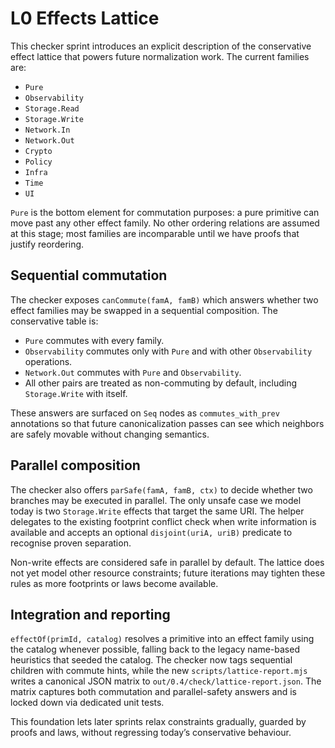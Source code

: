 # L0 Effects Lattice

This checker sprint introduces an explicit description of the conservative effect
lattice that powers future normalization work. The current families are:

- `Pure`
- `Observability`
- `Storage.Read`
- `Storage.Write`
- `Network.In`
- `Network.Out`
- `Crypto`
- `Policy`
- `Infra`
- `Time`
- `UI`

`Pure` is the bottom element for commutation purposes: a pure primitive can move
past any other effect family. No other ordering relations are assumed at this
stage; most families are incomparable until we have proofs that justify
reordering.

## Sequential commutation

The checker exposes `canCommute(famA, famB)` which answers whether two effect
families may be swapped in a sequential composition. The conservative table is:

- `Pure` commutes with every family.
- `Observability` commutes only with `Pure` and with other `Observability`
  operations.
- `Network.Out` commutes with `Pure` and `Observability`.
- All other pairs are treated as non-commuting by default, including
  `Storage.Write` with itself.

These answers are surfaced on `Seq` nodes as `commutes_with_prev` annotations so
that future canonicalization passes can see which neighbors are safely movable
without changing semantics.

## Parallel composition

The checker also offers `parSafe(famA, famB, ctx)` to decide whether two
branches may be executed in parallel. The only unsafe case we model today is two
`Storage.Write` effects that target the same URI. The helper delegates to the
existing footprint conflict check when write information is available and accepts
an optional `disjoint(uriA, uriB)` predicate to recognise proven separation.

Non-write effects are considered safe in parallel by default. The lattice does
not yet model other resource constraints; future iterations may tighten these
rules as more footprints or laws become available.

## Integration and reporting

`effectOf(primId, catalog)` resolves a primitive into an effect family using the
catalog whenever possible, falling back to the legacy name-based heuristics that
seeded the catalog. The checker now tags sequential children with commute hints,
while the new `scripts/lattice-report.mjs` writes a canonical JSON matrix to
`out/0.4/check/lattice-report.json`. The matrix captures both commutation and
parallel-safety answers and is locked down via dedicated unit tests.

This foundation lets later sprints relax constraints gradually, guarded by proofs
and laws, without regressing today’s conservative behaviour.
